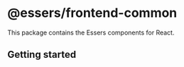 # @essers/frontend-common

This package contains the Essers components for React.

## Getting started

